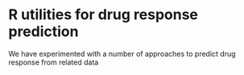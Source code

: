 # R utilities for drug response prediction

We have experimented with a number of approaches to predict drug response from related data
